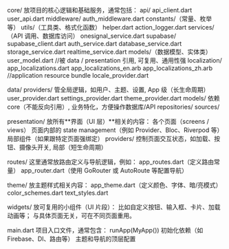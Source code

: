 core/
    放项目的核心逻辑和基础服务，通常包括：
    api/
        api_client.dart
        user_api.dart
    middleware/
        auth_middleware.dart
    constants/（常量、枚举等）
    utils/（工具类、格式化函数）
        helper.dart
        action_logger.dart
    services/（API 调用、数据库访问）
        onesignal_service.dart
    supabase/
        supabase_client.dart
        auth_service.dart
        database_service.dart
        storage_service.dart
        realtime_service.dart
    models/（数据模型、实体类）
        user_model.dart //被 data / presentation 引用, 可复用、通用性强
    localization/
        app_localizations.dart
        app_localizations_en.arb
        app_localizations_zh.arb //application resource bundle
        locale_provider.dart

data/
    providers/ 管全局逻辑，如用户、主题、设置, App 级（长生命周期）
        user_provider.dart
        settings_provider.dart
        theme_provider.dart
    models/ 依赖 core（不能反向引用）, 业务特化，方便操作数据库/API
    repositories/
    sources/

presentation/
    放所有**界面（UI 层）**相关的内容：
    各个页面（screens / views）
    页面内部的 state management（例如 Provider、Bloc、Riverpod 等）
    局部组件（如果跟特定页面强绑定）
    providers/ 控制页面交互状态，如加载、按钮、摄像头开关, 局部（短生命周期）

routes/
    这里通常放路由定义与导航逻辑，例如：
    app_routes.dart（定义路由常量）
    app_router.dart（使用 GoRouter 或 AutoRoute 等配置导航）

theme/
    放主题样式相关内容：
    app_theme.dart（定义颜色、字体、暗/亮模式）
    color_schemes.dart
    text_styles.dart

widgets/
    放可复用的小组件（UI 片段）：
    比如自定义按钮、输入框、卡片、加载动画等；
    与具体页面无关，可在不同页面重用。

main.dart
    项目入口文件，通常包含：
    runApp(MyApp())
    初始化依赖（如 Firebase、DI、路由等）
    主题和导航的顶层配置